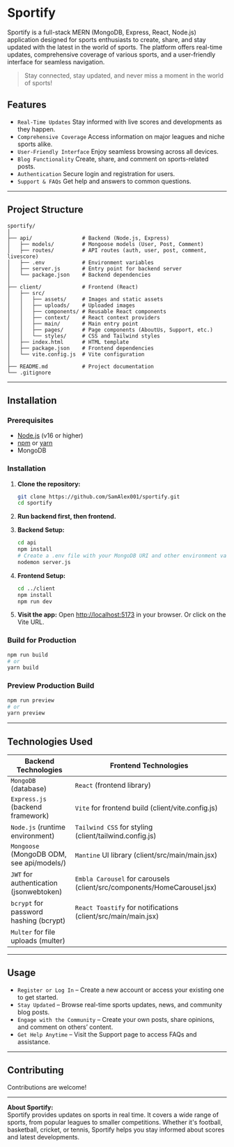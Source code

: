 # Sportify

Sportify is a full-stack MERN (MongoDB, Express, React, Node.js) application designed for sports enthusiasts to create, share, and stay updated with the latest in the world of sports. The platform offers real-time updates, comprehensive coverage of various sports, and a user-friendly interface for seamless navigation.

> Stay connected, stay updated, and never miss a moment in the world of sports!

## Features

- ``Real-Time Updates`` Stay informed with live scores and developments as they happen.
- ``Comprehensive Coverage`` Access information on major leagues and niche sports alike.
- ``User-Friendly Interface`` Enjoy seamless browsing across all devices.
- ``Blog Functionality`` Create, share, and comment on sports-related posts.
- ``Authentication`` Secure login and registration for users.
- ``Support & FAQs`` Get help and answers to common questions.

---

## Project Structure

```
sportify/
│
├── api/                # Backend (Node.js, Express)
│   ├── models/         # Mongoose models (User, Post, Comment)
│   ├── routes/         # API routes (auth, user, post, comment, livescore)
│   ├── .env            # Environment variables
│   ├── server.js       # Entry point for backend server
│   └── package.json    # Backend dependencies
│
├── client/             # Frontend (React)
│   ├── src/
│   │   ├── assets/     # Images and static assets
│   │   ├── uploads/    # Uploaded images
│   │   ├── components/ # Reusable React components
│   │   ├── context/    # React context providers
│   │   ├── main/       # Main entry point
│   │   ├── pages/      # Page components (AboutUs, Support, etc.)
│   │   └── styles/     # CSS and Tailwind styles
│   ├── index.html      # HTML template
│   ├── package.json    # Frontend dependencies
│   └── vite.config.js  # Vite configuration
│
├── README.md           # Project documentation
└── .gitignore
```

---

## Installation

### Prerequisites

- [Node.js](https://nodejs.org/) (v16 or higher)
- [npm](https://www.npmjs.com/) or [yarn](https://yarnpkg.com/)
- MongoDB

### Installation

1. **Clone the repository:**
   ```sh
   git clone https://github.com/SamAlex001/sportify.git
   cd sportify
   ```


2. **Run backend first, then frontend.**


3. **Backend Setup:**
   ```sh
   cd api
   npm install
   # Create a .env file with your MongoDB URI and other environment variables
   nodemon server.js
   ```


4. **Frontend Setup:**
   ```sh
   cd ../client
   npm install
   npm run dev
   ```


5. **Visit the app:**
   Open [http://localhost:5173](http://localhost:5173) in your browser.
   Or click on the Vite URL.

### Build for Production

```sh
npm run build
# or
yarn build
```

### Preview Production Build

```sh
npm run preview
# or
yarn preview
```

---
## Technologies Used

| **Backend Technologies**                           | **Frontend Technologies**                                      |
|----------------------------------------------------|----------------------------------------------------------------|
| `MongoDB` (database)                              | `React` (frontend library)                                     |
| `Express.js` (backend framework)                  | `Vite` for frontend build (client/vite.config.js)              |
| `Node.js` (runtime environment)                   | `Tailwind CSS` for styling (client/tailwind.config.js)         |
| `Mongoose` (MongoDB ODM, see api/models/)         | `Mantine` UI library (client/src/main/main.jsx)                |
| `JWT` for authentication (jsonwebtoken)           | `Embla Carousel` for carousels (client/src/components/HomeCarousel.jsx) |
| `bcrypt` for password hashing (bcrypt)            | `React Toastify` for notifications (client/src/main/main.jsx)  |
| `Multer` for file uploads (multer)                |                                                                |

---

## Usage

- `Register or Log In` – Create a new account or access your existing one to get started.
- `Stay Updated` – Browse real-time sports updates, news, and community blog posts.
- `Engage with the Community` – Create your own posts, share opinions, and comment on others’ content.
- `Get Help Anytime` – Visit the Support page to access FAQs and assistance.

---

## Contributing

Contributions are welcome!

---

**About Sportify:**  
Sportify provides updates on sports in real time. It covers a wide range of sports, from popular leagues to smaller competitions. Whether it's football, basketball, cricket, or tennis, Sportify helps you stay informed about scores and latest developments.
